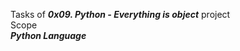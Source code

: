 Tasks of ***0x09. Python - Everything is object*** project <br />
Scope <br />
***Python Language*** <br />